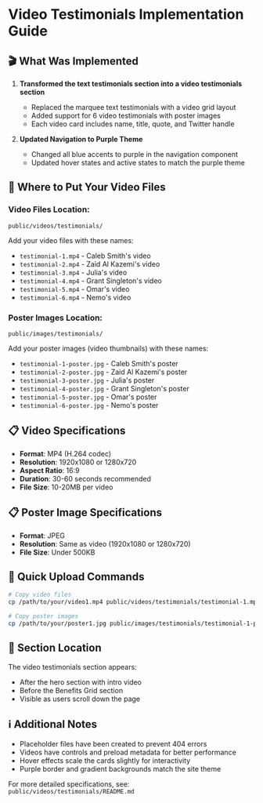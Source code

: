 # Video Testimonials Implementation Guide

## 🎬 What Was Implemented

1. **Transformed the text testimonials section into a video testimonials section**
   - Replaced the marquee text testimonials with a video grid layout
   - Added support for 6 video testimonials with poster images
   - Each video card includes name, title, quote, and Twitter handle

2. **Updated Navigation to Purple Theme**
   - Changed all blue accents to purple in the navigation component
   - Updated hover states and active states to match the purple theme

## 📁 Where to Put Your Video Files

### Video Files Location:
`public/videos/testimonials/`

Add your video files with these names:
- `testimonial-1.mp4` - Caleb Smith's video
- `testimonial-2.mp4` - Zaid Al Kazemi's video
- `testimonial-3.mp4` - Julia's video
- `testimonial-4.mp4` - Grant Singleton's video
- `testimonial-5.mp4` - Omar's video
- `testimonial-6.mp4` - Nemo's video

### Poster Images Location:
`public/images/testimonials/`

Add your poster images (video thumbnails) with these names:
- `testimonial-1-poster.jpg` - Caleb Smith's poster
- `testimonial-2-poster.jpg` - Zaid Al Kazemi's poster
- `testimonial-3-poster.jpg` - Julia's poster
- `testimonial-4-poster.jpg` - Grant Singleton's poster
- `testimonial-5-poster.jpg` - Omar's poster
- `testimonial-6-poster.jpg` - Nemo's poster

## 📋 Video Specifications

- **Format**: MP4 (H.264 codec)
- **Resolution**: 1920x1080 or 1280x720
- **Aspect Ratio**: 16:9
- **Duration**: 30-60 seconds recommended
- **File Size**: 10-20MB per video

## 📋 Poster Image Specifications

- **Format**: JPEG
- **Resolution**: Same as video (1920x1080 or 1280x720)
- **File Size**: Under 500KB

## 🚀 Quick Upload Commands

```bash
# Copy video files
cp /path/to/your/video1.mp4 public/videos/testimonials/testimonial-1.mp4

# Copy poster images
cp /path/to/your/poster1.jpg public/images/testimonials/testimonial-1-poster.jpg
```

## 📍 Section Location

The video testimonials section appears:
- After the hero section with intro video
- Before the Benefits Grid section
- Visible as users scroll down the page

## ℹ️ Additional Notes

- Placeholder files have been created to prevent 404 errors
- Videos have controls and preload metadata for better performance
- Hover effects scale the cards slightly for interactivity
- Purple border and gradient backgrounds match the site theme

For more detailed specifications, see: `public/videos/testimonials/README.md` 